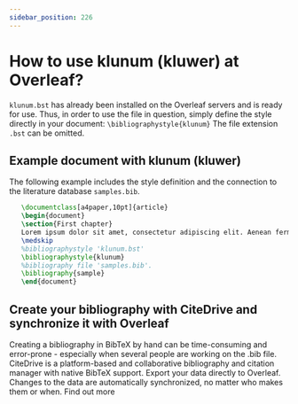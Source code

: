 ```yaml
---
sidebar_position: 226
---
```


# How to use klunum (kluwer) at Overleaf?
`klunum.bst` has already been installed on the Overleaf servers and is ready for use. Thus, in order to use the file in question, simply define the style directly in your document: `\bibliographystyle{klunum}` The file extension `.bst` can be omitted.

## Example document with klunum (kluwer)
The following example includes the style definition and the connection to the literature database `samples.bib`.
```tex
   \documentclass[a4paper,10pt]{article}
   \begin{document}
   \section{First chapter}
   Lorem ipsum dolor sit amet, consectetur adipiscing elit. Aenean fermentum justo massa, ut maximus mauris sodales et. Aenean vel elit a erat rhoncus pharetra.
   \medskip
   %bibliographystyle 'klunum.bst'
   \bibliographystyle{klunum}
   %bibliography file 'samples.bib'.
   \bibliography{sample}
   \end{document}
```

## Create your bibliography with CiteDrive and synchronize it with Overleaf
Creating a bibliography in BibTeX by hand can be time-consuming and error-prone - especially when several people are working on the .bib file. CiteDrive is a platform-based and collaborative bibliography and citation manager with native BibTeX support. Export your data directly to Overleaf. Changes to the data are automatically synchronized, no matter who makes them or when. Find out more